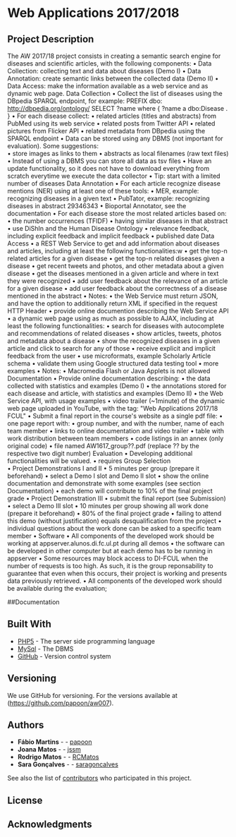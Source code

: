 # Web Applications 2017/2018

## Project Description

The AW 2017/18 project consists in creating a semantic search engine for diseases and scientific articles, with the following components:
•	Data Collection: collecting text and data about diseases (Demo I)
•	Data Annotation: create semantic links between the collected data (Demo II)
•	Data Access: make the information available as a web service and as dynamic web page.
Data Collection
•	Collect the list of diseases using the DBpedia SPARQL endpoint, for example:
PREFIX dbo: <http://dbpedia.org/ontology/>
SELECT ?name where {
 ?name a dbo:Disease .
}
•	For each disease collect:
•	related articles (titles and abstracts) from PubMed using its web service
•	related posts from Twitter API
•	related pictures from Flicker API
•	related metadata from DBpedia using the SPARQL endpoint
•	Data can be stored using any DBMS (not important for evaluation). Some suggestions:  
•	store images as links to them
•	abstracts as local filenames (raw text files)
•	Instead of using a DBMS you can store all data as tsv files
•	Have an update functionality, so it does not have to download everything from scratch everytime we execute the data collector
•	Tip: start with a limited number of diseases
Data Annotation
•	For each article recognize disease mentions (NER) using at least one of these tools:
•	MER, example: recognizing diseases in a given text
•	PubTator, example:  recognizing diseases in abstract 29346343
•	Bioportal Annotator, see the documentation
•	For each disease store the most related articles based on: 
•	the number occurrences (TFIDF)
•	having similar diseases in that abstract
•	use DiShIn and the Human Disease Ontology
•	relevance feedback, including explicit feedback and implicit feedback
•	published date
Data Access
•	a REST Web Service to get and add information about diseases and articles, including at least the following functionalities:w
•	get the top-n related articles for a given disease
•	get the top-n related diseases given a disease
•	get recent tweets and photos, and other metadata about a given disease
•	get the diseases mentioned in a given article and where in text they were recognized
•	add user feedback about the relevance of an article for a given disease
•	add user feedback about the correctness of a disease mentioned in the abstract
•	Notes:
•	the Web Service must return JSON, and have the option to additionally return XML if specified in the request HTTP Header
•	provide online documention describing the Web Service API 
•	a dynamic web page using as much as possible to AJAX, including at least the following functionalities:
•	search for diseases with autocomplete and recommendations of related diseases
•	show articles, tweets, photos and metadata about a disease
•	show the recognized diseases in a given article and click to search for any of those
•	receive explicit and implicit feedback from the user 
•	use microformats, example Scholarly Article schema
•	validate them using Google structured data testing tool
•	more examples
•	Notes:
•	Macromedia Flash or Java Applets is not allowed
Documentation
•	Provide online documentation describing:
•	the data collected with statistics and examples  (Demo I)
•	the annotations stored for each disease and article, with statistics and examples (Demo II)
•	the Web Service API, with usage examples 
•	video trailer (~1minute) of the dynamic web page uploaded in YouTube, with the tag: "Web Applications 2017/18 FCUL"
•	Submit a final report in the course's website as a single pdf file:
•	one page report with:
•	group number, and with the number, name of each team member
•	links to online documentation and video trailer
•	table with work distribution between team members
•	code listings in an annex (only original code)
•	file named AW1617_group??.pdf (replace ?? by the respective two digit number)
Evaluation
•	Developing additional functionalities will be valued. 
•	requires Group Selection  
•	Project Demonstrations I and II 
•	5 minutes per group (prepare it beforehand)
•	select a Demo I slot and Demo II slot
•	show the online documentation and demonstrate with some examples (see section Documentation) 
•	each demo will contribute to 10% of the final project grade
•	Project Demonstration III
•	submit the final report (see Submission)
•	select a Demo III slot 
•	10 minutes per group showing all work done (prepare it beforehand)
•	80% of the final project grade
•	failing to attend this demo (without justification) equals desqualification from the project
•	individual questions about the work done can be asked to a specific team member
•	Software
•	All components of the developed work should be working at appserver.alunos.di.fc.ul.pt during all demos 
•	the software can be developed in other computer but at each demo has to be running in appserver 
•	Some resources may block access to DI-FCUL when the number of requests is too high. As such, it is the group reponsability to guarantee that even when this occurs, their project is working and presents data previously retrieved.
•	All components of the developed work should be available during the evaluation;

##Documentation

## Built With

* [PHP5](http://php.net) - The server side programming language
* [MySql](https://www.mysql.com) - The DBMS 
* [GitHub](https://github.com) - Version control system

## Versioning

We use GitHub for versioning. For the versions available at (https://github.com/papoon/aw007). 

## Authors

* **Fábio Martins** - - [papoon](https://github.com/papoon)
* **Joana Matos** - - [jssm](https://github.com/jssm)
* **Rodrigo Matos** - - [RCMatos](https://github.com/RCMatos)
* **Sara Gonçalves** - - [saragoncalves](https://github.com/saragoncalves)

See also the list of [contributors](https://github.com/your/project/contributors) who participated in this project.

## License


## Acknowledgments

